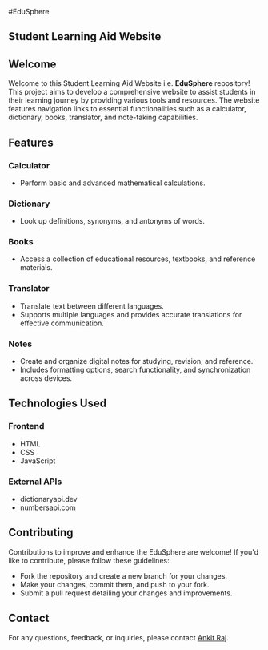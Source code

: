#EduSphere
## Student Learning Aid Website

## Welcome

Welcome to this Student Learning Aid Website i.e. **EduSphere** repository! This project aims to develop a comprehensive website to assist students in their learning journey by providing various tools and resources. The website features navigation links to essential functionalities such as a calculator, dictionary, books, translator, and note-taking capabilities.

## Features

### Calculator
- Perform basic and advanced mathematical calculations.

### Dictionary
- Look up definitions, synonyms, and antonyms of words.

### Books
- Access a collection of educational resources, textbooks, and reference materials.

### Translator
- Translate text between different languages.
- Supports multiple languages and provides accurate translations for effective communication.

### Notes
- Create and organize digital notes for studying, revision, and reference.
- Includes formatting options, search functionality, and synchronization across devices.

## Technologies Used

### Frontend
- HTML
- CSS
- JavaScript

### External APIs
- dictionaryapi.dev
- numbersapi.com

## Contributing

Contributions to improve and enhance the EduSphere are welcome! If you'd like to contribute, please follow these guidelines:
- Fork the repository and create a new branch for your changes.
- Make your changes, commit them, and push to your fork.
- Submit a pull request detailing your changes and improvements.

## Contact

For any questions, feedback, or inquiries, please contact [Ankit Raj](mailto:ankitraj.ofc@gmail.com).

